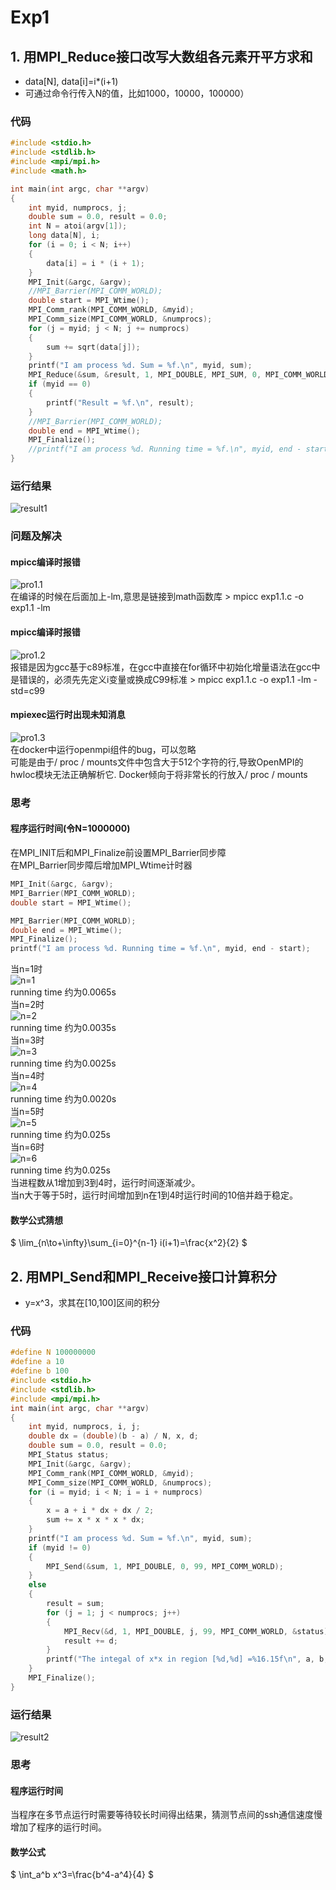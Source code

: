 # Exp1
## 1. 用MPI_Reduce接口改写大数组各元素开平方求和
* data[N], data[i]=i*(i+1)
* 可通过命令行传入N的值，比如1000，10000，100000）
### 代码
```C
#include <stdio.h>
#include <stdlib.h>
#include <mpi/mpi.h>
#include <math.h>

int main(int argc, char **argv)
{
    int myid, numprocs, j;
    double sum = 0.0, result = 0.0;
    int N = atoi(argv[1]);
    long data[N], i;
    for (i = 0; i < N; i++)
    {
        data[i] = i * (i + 1);
    }
    MPI_Init(&argc, &argv);
    //MPI_Barrier(MPI_COMM_WORLD);
    double start = MPI_Wtime();
    MPI_Comm_rank(MPI_COMM_WORLD, &myid);
    MPI_Comm_size(MPI_COMM_WORLD, &numprocs);
    for (j = myid; j < N; j += numprocs)
    {
        sum += sqrt(data[j]);
    }
    printf("I am process %d. Sum = %f.\n", myid, sum);
    MPI_Reduce(&sum, &result, 1, MPI_DOUBLE, MPI_SUM, 0, MPI_COMM_WORLD);
    if (myid == 0)
    {
        printf("Result = %f.\n", result);
    }
    //MPI_Barrier(MPI_COMM_WORLD);
    double end = MPI_Wtime();
    MPI_Finalize();
    //printf("I am process %d. Running time = %f.\n", myid, end - start);
}
```
### 运行结果
![result1](./pic/result1.png)  
### 问题及解决
#### mpicc编译时报错
![pro1.1](./pic/pro1.1.png)   
在编译的时候在后面加上-lm,意思是链接到math函数库
    >  mpicc exp1.1.c -o exp1.1 -lm
#### mpicc编译时报错
![pro1.2](./pic/pro1.2.png)  
报错是因为gcc基于c89标准，在gcc中直接在for循环中初始化增量语法在gcc中是错误的，必须先先定义i变量或换成C99标准
    >  mpicc exp1.1.c -o exp1.1 -lm -std=c99
#### mpiexec运行时出现未知消息
![pro1.3](./pic/pro1.3.png)  
在docker中运行openmpi组件的bug，可以忽略  
可能是由于/ proc / mounts文件中包含大于512个字符的行,导致OpenMPI的hwloc模块无法正确解析它. Docker倾向于将非常长的行放入/ proc / mounts
### 思考
#### 程序运行时间(令N=1000000)  
在MPI_INIT后和MPI_Finalize前设置MPI_Barrier同步障  
在MPI_Barrier同步障后增加MPI_Wtime计时器  
```C
MPI_Init(&argc, &argv);
MPI_Barrier(MPI_COMM_WORLD);
double start = MPI_Wtime();
```
```C
MPI_Barrier(MPI_COMM_WORLD);
double end = MPI_Wtime();
MPI_Finalize();
printf("I am process %d. Running time = %f.\n", myid, end - start);
```
当n=1时  
![n=1](./pic/n=1.png)  
running time 约为0.0065s  
当n=2时  
![n=2](./pic/n=2.png)  
running time 约为0.0035s  
当n=3时  
![n=3](./pic/n=3.png)  
running time 约为0.0025s  
当n=4时  
![n=4](./pic/n=4.png)  
running time 约为0.0020s  
当n=5时  
![n=5](./pic/n=5.png)  
running time 约为0.025s  
当n=6时  
![n=6](./pic/n=6.png)  
running time 约为0.025s  
当进程数从1增加到3到4时，运行时间逐渐减少。  
当n大于等于5时，运行时间增加到n在1到4时运行时间的10倍并趋于稳定。
#### 数学公式猜想
$ \lim_{n\to+\infty}\sum_{i=0}^{n-1} i(i+1)=\frac{x^2}{2} $
## 2. 用MPI_Send和MPI_Receive接口计算积分
* y=x^3，求其在[10,100]区间的积分
### 代码
```C
#define N 100000000
#define a 10
#define b 100
#include <stdio.h>
#include <stdlib.h>
#include <mpi/mpi.h>
int main(int argc, char **argv)
{
    int myid, numprocs, i, j;
    double dx = (double)(b - a) / N, x, d;
    double sum = 0.0, result = 0.0;
    MPI_Status status;
    MPI_Init(&argc, &argv);
    MPI_Comm_rank(MPI_COMM_WORLD, &myid);
    MPI_Comm_size(MPI_COMM_WORLD, &numprocs);
    for (i = myid; i < N; i = i + numprocs)
    {
        x = a + i * dx + dx / 2;
        sum += x * x * x * dx;
    }
    printf("I am process %d. Sum = %f.\n", myid, sum);
    if (myid != 0)
    {
        MPI_Send(&sum, 1, MPI_DOUBLE, 0, 99, MPI_COMM_WORLD);
    }
    else
    {
        result = sum;
        for (j = 1; j < numprocs; j++)
        {
            MPI_Recv(&d, 1, MPI_DOUBLE, j, 99, MPI_COMM_WORLD, &status);
            result += d;
        }
        printf("The integal of x*x in region [%d,%d] =%16.15f\n", a, b, result);
    }
    MPI_Finalize();
}
```
### 运行结果
![result2](./pic/result2.png)  
### 思考
#### 程序运行时间
当程序在多节点运行时需要等待较长时间得出结果，猜测节点间的ssh通信速度慢增加了程序的运行时间。
#### 数学公式
$ \int_a^b x^3=\frac{b^4-a^4}{4} $